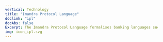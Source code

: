 ```yaml
---
vertical: Technology
title: "Imandra Protocol Language"
doclink: "ipl"
docAbs: false
Excerpt: The Imandra Protocol Language formalises banking languages such as FIX, SWIFT and IBan.
img: icon_ipl.svg
---
```



